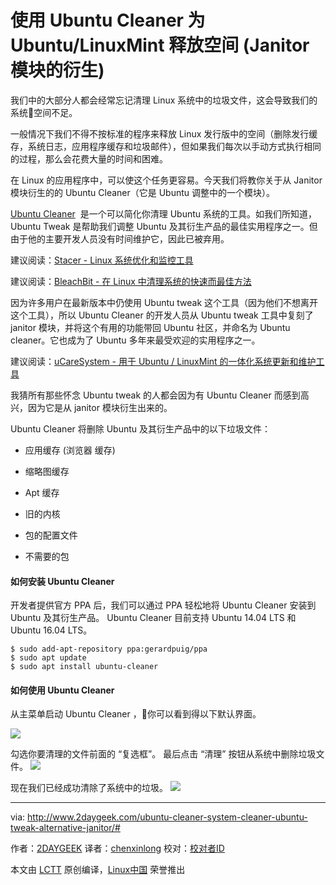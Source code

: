 使用 Ubuntu Cleaner 为 Ubuntu/LinuxMint 释放空间 (Janitor 模块的衍生)
============================================================


我们中的大部分人都会经常忘记清理 Linux 系统中的垃圾文件，这会导致我们的系统空间不足。

一般情况下我们不得不按标准的程序来释放 Linux 发行版中的空间（删除发行缓存，系统日志，应用程序缓存和垃圾邮件），但如果我们每次以手动方式执行相同的过程，那么会花费大量的时间和困难。

在 Linux 的应用程序中，可以使这个任务更容易。今天我们将教你关于从 Janitor 模块衍生的的 Ubuntu Cleaner（它是 Ubuntu 调整中的一个模块）。

[Ubuntu Cleaner][2]  是一个可以简化你清理 Ubuntu 系统的工具。如我们所知道，Ubuntu Tweak 是帮助我们调整 Ubuntu 及其衍生产品的最佳实用程序之一。但由于他的主要开发人员没有时间维护它，因此已被弃用。

建议阅读：[Stacer - Linux 系统优化和监控工具][3]

建议阅读：[BleachBit - 在 Linux 中清理系统的快速而最佳方法][4]

因为许多用户在最新版本中仍使用 Ubuntu tweak 这个工具（因为他们不想离开这个工具），所以 Ubuntu Cleaner 的开发人员从 Ubuntu tweak 工具中复刻了 janitor 模块，并将这个有用的功能带回 Ubuntu 社区，并命名为 Ubuntu cleaner。它也成为了 Ubuntu 多年来最受欢迎的实用程序之一。

建议阅读：[uCareSystem - 用于 Ubuntu / LinuxMint 的一体化系统更新和维护工具][5]

我猜所有那些怀念 Ubuntu tweak 的人都会因为有 Ubuntu Cleaner 而感到高兴，因为它是从 janitor 模块衍生出来的。

Ubuntu Cleaner 将删除 Ubuntu 及其衍生产品中的以下垃圾文件：


*   应用缓存 (浏览器 缓存)

*   缩略图缓存

*   Apt 缓存

*   旧的内核

*   包的配置文件

*   不需要的包

#### 如何安装 Ubuntu Cleaner

开发者提供官方 PPA 后，我们可以通过 PPA 轻松地将 Ubuntu Cleaner 安装到 Ubuntu 及其衍生产品。 Ubuntu Cleaner 目前支持 Ubuntu 14.04 LTS 和 Ubuntu 16.04 LTS。

```
$ sudo add-apt-repository ppa:gerardpuig/ppa
$ sudo apt update
$ sudo apt install ubuntu-cleaner
```

#### 如何使用 Ubuntu Cleaner

从主菜单启动 Ubuntu Cleaner ，你可以看到得以下默认界面。

 [![](http://www.2daygeek.com/wp-content/uploads/2017/06/Ubuntu-Cleaner_001.png)][6] 

勾选你要清理的文件前面的 “复选框”。 最后点击 “清理” 按钮从系统中删除垃圾文件。
 [![](http://www.2daygeek.com/wp-content/uploads/2017/06/Ubuntu-Cleaner_002.png)][7] 

现在我们已经成功清除了系统中的垃圾。
 [![](http://www.2daygeek.com/wp-content/uploads/2017/06/Ubuntu-Cleaner_003.png)][8]

--------------------------------------------------------------------------------

via: http://www.2daygeek.com/ubuntu-cleaner-system-cleaner-ubuntu-tweak-alternative-janitor/#

作者：[2DAYGEEK][a]
译者：[chenxinlong](https://github.com/chenxinlong)
校对：[校对者ID](https://github.com/校对者ID)

本文由 [LCTT](https://github.com/LCTT/TranslateProject) 原创编译，[Linux中国](https://linux.cn/) 荣誉推出

[a]:http://www.2daygeek.com/author/2daygeek/
[1]:http://www.2daygeek.com/author/2daygeek/
[2]:http://ubuntu-cleaner.blogspot.in/
[3]:http://www.2daygeek.com/stacer-linux-system-optimizer-and-monitoring-tool/
[4]:http://www.2daygeek.com/bleachbit-system-cleaner-on-ubuntu-debian-fedora-opensuse-arch-linux-mint/
[5]:http://www.2daygeek.com/ucaresystem-system-update-and-maintenance-tool-for-ubuntu-linuxmint/
[6]:http://www.2daygeek.com/wp-content/uploads/2017/06/Ubuntu-Cleaner_001.png
[7]:http://www.2daygeek.com/wp-content/uploads/2017/06/Ubuntu-Cleaner_002.png
[8]:http://www.2daygeek.com/wp-content/uploads/2017/06/Ubuntu-Cleaner_003.png
